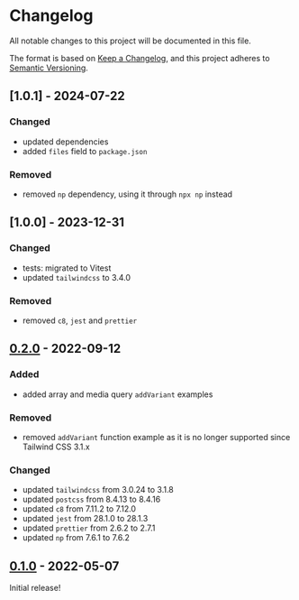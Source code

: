 # Changelog

All notable changes to this project will be documented in this file.

The format is based on [Keep a Changelog](https://keepachangelog.com/en/1.0.0/),
and this project adheres to [Semantic Versioning](https://semver.org/spec/v2.0.0.html).

## [1.0.1] - 2024-07-22

### Changed

- updated dependencies
- added `files` field to `package.json`

### Removed

- removed `np` dependency, using it through `npx np` instead

## [1.0.0] - 2023-12-31

### Changed

- tests: migrated to Vitest
- updated `tailwindcss` to 3.4.0

### Removed

- removed `c8`, `jest` and `prettier`

## [0.2.0] - 2022-09-12

### Added

- added array and media query `addVariant` examples

### Removed

- removed `addVariant` function example as it is no longer supported since Tailwind CSS 3.1.x

### Changed

- updated `tailwindcss` from 3.0.24 to 3.1.8
- updated `postcss` from 8.4.13 to 8.4.16
- updated `c8` from 7.11.2 to 7.12.0
- updated `jest` from 28.1.0 to 28.1.3
- updated `prettier` from 2.6.2 to 2.7.1
- updated `np` from 7.6.1 to 7.6.2

[0.2.0]: https://github.com/maizzle/tailwindcss-plugin-starter/releases/tag/v0.2.0

## [0.1.0] - 2022-05-07

Initial release!

[unreleased]: https://github.com/maizzle/tailwindcss-plugin-starter/compare/v0.1.0...HEAD
[0.1.0]: https://github.com/maizzle/tailwindcss-plugin-starter/releases/tag/v0.1.0
